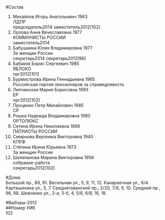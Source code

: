 #Состав  
1. Михайлов Игорь Анатольевич 1963  
    ЛДПР  
    председатель2014 заместитель2012[102]  
2. Орлова Анна Вячеславовна 1977  
    КОММУНИСТЫ РОССИИ  
    заместитель2014  
3. Бабушкина Юлия Владимировна 1977  
    За женщин России  
    секретарь2014 секретарь2012[96]  
4. Бабаков Борис Сергеевич 1985  
    ЯБЛОКО  
    прг2012[101]  
5. Бурмистрова Ирина Геннадьевна 1965  
    Российская партия пенсионеров за справедливость  
6. Липчанская Мария Борисовна 1993  
    ЕР  
    прг2012[102]  
7. Проценко Петр Михайлович 1985  
    СР  
8. Рошка Надежда Владимировна 1980  
    ОРТОЛЮКС  
9. Сетина Ирэна Николаевна 1966  
    ПАТРИОТЫ РОССИИ  
10. Смирнова Вероника Викторовна 1940  
    КПРФ  
11. Стёпина Ирина Юрьевна 1973  
    За женщин России  
12. Шелепанова Марина Викторовна 1956  
    собрание-работа  
    секретарь2012[102]  

#Дома  
Большой пр.,     89, 91. Весельная ул.,     5, 9, 11, 12. Канареечная ул.,   6/4. Карташихина ул.,     5, 7. Среднегаванский пр.,     2/20, 7/8, 9, 10. Средний пр.,     96, 98. Шевченко ул.,     2-а, 3-б, 4, 5/6, 6/8, 16, 18.  
  
#Выборы-2012  
##Номер УИК  
102  
